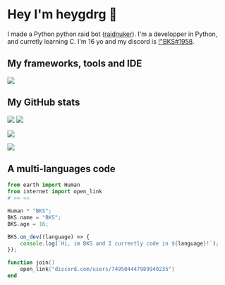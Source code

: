 # Hey I'm heygdrg 👋
I made a Python python raid bot ([raidnuker](https://github.com/heygdrg/)). I'm a developper in Python, and curretly learning C. I'm 16 yo and my discord is [!"BKS#1958](https://discord.com/users/749504447989940235).

## My frameworks, tools and IDE
![](https://skillicons.dev/icons?i=py,github,vscode,html,js,c,lua,visualstudio,css)

## My GitHub stats
![](https://custom-icon-badges.herokuapp.com/github/followers/CSM-BlueRed?color=23960c&labelColor=188207&style=for-the-badge&logo=person-add&label=Followers&logoColor=white)
![](https://custom-icon-badges.herokuapp.com/github/stars/CSM-BlueRed?color=23960c&labelColor=188207&style=for-the-badge&logo=person-add&label=Stars&logoColor=white)

![](https://github-readme-stats.vercel.app/api?username=CSM-BlueRed&theme=midnight-purple&hide_border=true&border_radius=0)

![](https://github-readme-stats.vercel.app/api/top-langs/?username=CSM-BlueRed&theme=midnight-purple&hide_border=true&border_radius=0&layout=compact)

## A multi-languages code

```python
from earth import Human
from internet import open_link
# >> <<
```
```c
Human * "BKS";
BKS.name = "BKS";
BKS.age = 16;
```
```js
BKS.on_dev((language) => {
    console.log(`Hi, im BKS and I currently code in ${language}!`);
});
```
```lua
function join()
    open_link("discord.com/users/749504447989940235")
end
```

